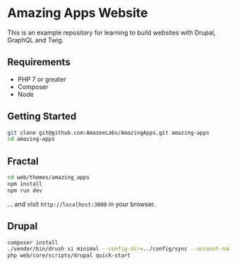 # Amazing Apps Website

This is an example repository for learning to build websites with Drupal, GraphQL and Twig.

## Requirements

* PHP 7 or greater
* Composer
* Node

## Getting Started

```bash
git clone git@github.com:AmazeeLabs/AmazingApps.git amazing-apps
cd amazing-apps
```

## Fractal

```bash
cd web/themes/amazing_apps
npm install
npm run dev
```
... and visit `http://localhost:3000` in your browser.

## Drupal

```bash
composer install
./vendor/bin/drush si minimal --config-dir=../config/sync --account-name=admin --account-pass=admin
php web/core/scripts/drupal quick-start
```

